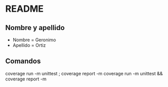# README

## Nombre y apellido

- Nombre = Geronimo
- Apellido = Ortiz

## Comandos

coverage run -m unittest ; coverage report -m
coverage run -m unittest && coverage report -m

